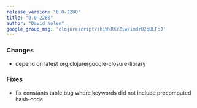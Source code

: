 ```yaml
---
release_version: "0.0-2280"
title: "0.0-2280"
author: "David Nolen"
google_group_msg: 'clojurescript/shiWkRKrZiw/imdrU2qULFoJ'
---
```


### Changes 
* depend on latest org.clojure/google-closure-library 

### Fixes 
* fix constants table bug where keywords did not include precomputed hash-code 
